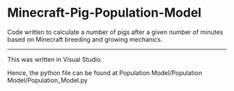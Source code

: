 # Minecraft-Pig-Population-Model
Code written to calculate a number of pigs after a given number of minutes based on Minecraft breeding and growing mechanics.

_________________________________

This was written in Visual Studio. 

Hence, the python file can be found at Population Model/Population Model/Population_Model.py
